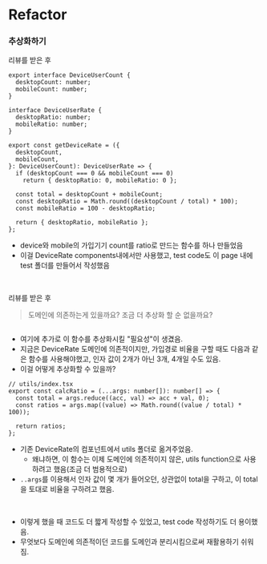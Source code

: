 # Refactor

### 추상화하기

리뷰를 받은 후

```TSX
export interface DeviceUserCount {
  desktopCount: number;
  mobileCount: number;
}

interface DeviceUserRate {
  desktopRatio: number;
  mobileRatio: number;
}

export const getDeviceRate = ({
  desktopCount,
  mobileCount,
}: DeviceUserCount): DeviceUserRate => {
  if (desktopCount === 0 && mobileCount === 0)
    return { desktopRatio: 0, mobileRatio: 0 };

  const total = desktopCount + mobileCount;
  const desktopRatio = Math.round((desktopCount / total) * 100);
  const mobileRatio = 100 - desktopRatio;

  return { desktopRatio, mobileRatio };
};
```

- device와 mobile의 가입기기 count를 ratio로 만드는 함수를 하나 만들었음
- 이걸 DeviceRate components내에서만 사용했고, test code도 이 page 내에 test 폴더를 만들어서 작성했음

<br>

리뷰를 받은 후

> 도메인에 의존하는게 있을까요? 조금 더 추상화 할 순 없을까요?

```TSX

```

- 여기에 추가로 이 함수를 추상화시킬 "필요성"이 생겼음.
- 지금은 DeviceRate 도메인에 의존적이지만, 가입경로 비율을 구할 때도 다음과 같은 함수를 사용해야했고, 인자 값이 2개가 아닌 3개, 4개일 수도 있음.
- 이걸 어떻게 추상화할 수 있을까?

```TSX
// utils/index.tsx
export const calcRatio = (...args: number[]): number[] => {
  const total = args.reduce((acc, val) => acc + val, 0);
  const ratios = args.map((value) => Math.round((value / total) * 100));

  return ratios;
};
```

- 기존 DeviceRate의 컴포넌트에서 utils 폴더로 옮겨주었음.
  - 왜냐하면, 이 함수는 이제 도메인에 의존적이지 않은, utils function으로 사용하려고 했음(조금 더 범용적으로)
- `..args`를 이용해서 인자 값이 몇 개가 들어오던, 상관없이 total을 구하고, 이 total을 토대로 비율을 구하려고 했음.

<br>

- 이렇게 했을 때 코드도 더 짧게 작성할 수 있었고, test code 작성하기도 더 용이했음.
- 무엇보다 도메인에 의존적이던 코드를 도메인과 분리시킴으로써 재활용하기 쉬워짐.
